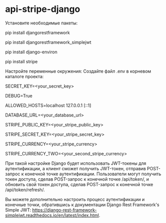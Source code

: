 # api-stripe-django
Установите необходимые пакеты:

pip install djangorestframework

pip install djangorestframework_simplejwt

pip install django-environ

pip install stripe

Настройте переменные окружения:
Создайте файл .env в корневом каталоге проекта:

SECRET_KEY=<your_secret_key>

DEBUG=True

ALLOWED_HOSTS=localhost 127.0.0.1 [::1]

DATABASE_URL=<your_database_url>

STRIPE_PUBLIC_KEY=<your_stripe_public_key>

STRIPE_SECRET_KEY=<your_stripe_secret_key>

STRIPE_CURRENCY=<your_stripe_currency>

STRIPE_CURRENCY_TWO=<your_second_stripe_currency>

При такой настройке Django будет использовать JWT-токены для аутентификации, а клиент сможет получить JWT-токен, отправив POST-запрос к конечной точке аутентификации.
Пользователи могут получить токен доступа, сделав POST-запрос к конечной точке /api/token/, и обновить свой токен доступа, сделав POST-запрос к конечной точке /api/token/refresh/.

Вы можете дополнительно настроить процесс аутентификации и конечные точки, обратившись к документации Django Rest Framework's Simple JWT: https://django-rest-framework-simplejwt.readthedocs.io/en/latest/index.html.
